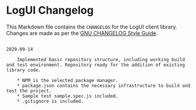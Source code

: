 # LogUI Changelog

This Markdown file contains the `CHANGELOG` for the LogUI client library. Changes are made as per the [GNU CHANGELOG Style Guide](https://www.gnu.org/prep/standards/html_node/Style-of-Change-Logs.html).

```

2020-09-14

    Implemented basic repository structure, including working build and test environment. Repository ready for the addition of existing library code.

    * NPM is the selected package manager.
    * package.json contains the necessary infrastructure to build and test the project.
    * Sample test sample.spec.js included.
    * .gitignore is included.
```